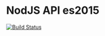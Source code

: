 # NodJS API es2015

[![Build Status](https://travis-ci.org/IgorVieira/nodejs_api.svg?branch=master)](https://travis-ci.org/IgorVieira/nodejs_api)
